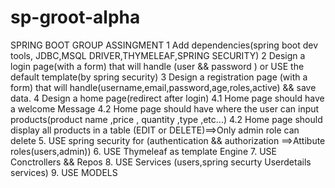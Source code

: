 # sp-groot-alpha
SPRING BOOT GROUP ASSINGMENT
      1 Add dependencies(spring boot dev tools, JDBC,MSQL DRIVER,THYMELEAF,SPRING SECURITY)
      2 Design a login page(with a form) that will handle (user && password ) or USE the default template(by spring security)
      3 Design a registration page (with a form) that will handle(username,email,password,age,roles,active) && save data.
      4 Design a home page(redirect after login)
        4.1 Home page should have a welcome Message
        4.2 Home page should have where the user can input products(product name ,price , quantity ,type ,etc...)
        4.2 Home page should display all products in a table
            (EDIT or DELETE)==>Only admin role can delete
     5. USE spring security for (authentication && authorization ==>Attibute roles(users,admin))
     6. USE Thymeleaf as template Engine
     7. USE Conctrollers && Repos
     8. USE Services (users,spring securty Userdetails services)
     9. USE MODELS
